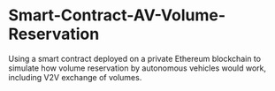 # Smart-Contract-AV-Volume-Reservation
Using a smart contract deployed on a private Ethereum blockchain to simulate how volume reservation by autonomous vehicles would work, including V2V exchange of volumes.
